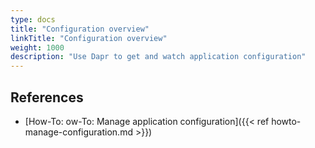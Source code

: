```yaml
---
type: docs
title: "Configuration overview"
linkTitle: "Configuration overview"
weight: 1000
description: "Use Dapr to get and watch application configuration"
---
```



## References

- [How-To: ow-To: Manage application configuration]({{< ref howto-manage-configuration.md >}})

